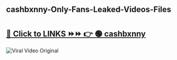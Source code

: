 
 ## cashbxnny-Only-Fans-Leaked-Videos-Files

# <h2><a href="https://mediaupload.pro?cashbxnny">🔗 Click to LINKS ⏩⏩ 👉 🟢 cashbxnny </a></h2>

<a href="https://mediaupload.pro?cashbxnny" rel="nofollow" data-target="animated-image.originalLink"><img src="https://i.ibb.co.com/xMMVF88/686577567.gif" alt="Viral Video Original" style="max-width: 100%; display: inline-block;" data-target="animated-image.originalImage"></a>